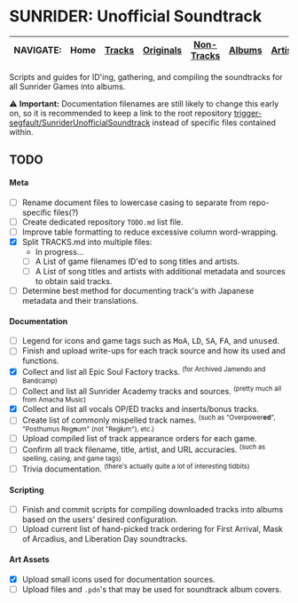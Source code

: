# SUNRIDER: Unofficial Soundtrack

<!-- TODO: Is this a valid Home URL method? -->
<!-- Navbar -->
|NAVIGATE:|Home|[Tracks](TRACKS.md)|[Originals](ORIGINALS.md)|[Non-Tracks](NON_TRACKS.md)|[Albums](ALBUMS.md)|[Artists](ARTISTS.md)|
|-|-|-|-|-|-|-|


Scripts and guides for ID'ing, gathering, and compiling the soundtracks for all Sunrider Games into albums.

<!--
### See [TRACKS.md](TRACKS.md) for a list of all currently documented and ID'ed tracks/sources
-->

⚠️ **Important:** Documentation filenames are still likely to change this early on, so it is recommended to keep a link to the root repository [trigger-segfault/SunriderUnofficialSoundtrack](https://github.com/trigger-segfault/SunriderUnofficialSoundtrack) instead of specific files contained within.


## TODO

#### Meta

- [ ] Rename document files to lowercase casing to separate from repo-specific files(?)
- [ ] Create dedicated repository `TODO.md` list file.
- [ ] Improve table formatting to reduce excessive column word-wrapping.
- [x] Split TRACKS.md into multiple files:
  - In progress...
  - [ ] A List of game filenames ID'ed to song titles and artists.
  - [ ] A List of song titles and artists with additional metadata and sources to obtain said tracks.
- [ ] Determine best method for documenting track's with Japanese metadata and their translations.

#### Documentation

- [ ] Legend for icons and game tags such as <kbd>MoA</kbd>, <kbd>LD</kbd>, <kbd>SA</kbd>, <kbd>FA</kbd>, and <kbd>unused</kbd>.
- [ ] Finish and upload write-ups for each track source and how its used and functions.
- [x] Collect and list all Epic Soul Factory tracks. <sup>(for Archived Jamendo and Bandcamp)</sup>
- [ ] Collect and list all Sunrider Academy tracks and sources. <sup>(pretty much all from Amacha Music)</sup>
- [x] Collect and list all vocals OP/ED tracks and inserts/bonus tracks.
- [ ] Create list of commonly mispelled track names. <sup>(such as "Overpower**ed**", "Posthumus Reg**n**um" (not "Reg**i**um"), etc.)</sup>
- [ ] Upload compiled list of track appearance orders for each game.
- [ ] Confirm all track filename, title, artist, and URL accuracies. <sup>(such as spelling, casing, and game tags)</sup>
- [ ] Trivia documentation. <sup>(there's actually quite a lot of interesting tidbits)</sup>

#### Scripting

- [ ] Finish and commit scripts for compiling downloaded tracks into albums based on the users' desired configuration.
- [ ] Upload current list of hand-picked track ordering for First Arrival, Mask of Arcadius, and Liberation Day soundtracks.

#### Art Assets

- [x] Upload small icons used for documentation sources.
- [ ] Upload files and `.pdn`'s that may be used for soundtrack album covers.

<!--
(Add more icons here)
Icon Album: https://imgur.com/a/JILwkXz
-->

<!-- TESTING: Reference-style Icons -->
<!--
[DL]: https://i.imgur.com/bSvQ9R1.png "Direct Download"
[Jamendo]: https://i.imgur.com/LzhTdRm.png "Jamendo"
[Bandcamp]: https://i.imgur.com/dRKzQoz.png "Bandcamp"
[Incompetech]: https://i.imgur.com/F75wTMZ.png "Incompetech"
[AmachaMusic]: https://i.imgur.com/88gvPrz.png "Amacha Music Studio"
[SoundCloud]: https://i.imgur.com/W48o4BF.png "SoundCloud"
[SAMFreeMusic]: https://i.imgur.com/CwtkeB8.png "SAM Free Music"
[InternetArchive]: https://i.imgur.com/2NFzLvX.png "(archived)"
[Storenvy]: https://i.imgur.com/bw0IE7T.png "Storenvy"
[Steam]: https://i.imgur.com/8Xn8pS8.png "Steam Store"
[Amazon]: https://i.imgur.com/sbYOIeI.png "Amazon"
[Spotify]: https://i.imgur.com/9ak259n.png "Spotify"
[YouTube]: https://i.imgur.com/RqHcSRB.png "YouTube"
[YouTubeMusic]: https://i.imgur.com/TorsWRB.png "YouTube Music"
[AppleMusic]: https://i.imgur.com/RNY5T36.png "Apple Music"
-->

<!-- Reference-style Icons -->
[DL]: assets/img/DL.png "Direct Download"
[Jamendo]: assets/img/Jamendo.png "Jamendo"
[Bandcamp]: assets/img/Bandcamp.png "Bandcamp"
[Incompetech]: assets/img/Incompetech.png "Incompetech"
[AmachaMusic]: assets/img/AmachaMusic.png "Amacha Music Studio"
[SoundCloud]: assets/img/SoundCloud.png "SoundCloud"
[SAMFreeMusic]: assets/img/SAMFreeMusic.png "SAM Free Music"
[InternetArchive]: assets/img/InternetArchive.png "(archived)"
[Storenvy]: assets/img/Storenvy.png "Storenvy"
[Steam]: assets/img/Steam.png "Steam Store"
[Amazon]: assets/img/Amazon.png "Amazon"
[Spotify]: assets/img/Spotify.png "Spotify"
[YouTube]: assets/img/YouTube.png "YouTube"
[YouTubeMusic]: assets/img/YouTubeMusic.png "YouTube Music"
[AppleMusic]: assets/img/AppleMusic.png "Apple Music"

<!--
[DL]: assets/img/DL.png https://i.imgur.com/bSvQ9R1.png "Direct Download"
[Jamendo]: assets/img/Jamendo.png https://i.imgur.com/LzhTdRm.png "Jamendo"
[Bandcamp]: assets/img/Bandcamp.png https://i.imgur.com/dRKzQoz.png "Bandcamp"
[Incompetech]: assets/img/Incompetech.png https://i.imgur.com/F75wTMZ.png "Incompetech"
[AmachaMusic]: assets/img/AmachaMusic.png https://i.imgur.com/88gvPrz.png "Amacha Music Studio"
[SoundCloud]: assets/img/SoundCloud.png https://i.imgur.com/W48o4BF.png "SoundCloud"
[SAMFreeMusic]: assets/img/SAMFreeMusic.png https://i.imgur.com/CwtkeB8.png "SAM Free Music"
[InternetArchive]: assets/img/InternetArchive.png https://i.imgur.com/2NFzLvX.png "(archived)"
[Storenvy]: assets/img/Storenvy.png https://i.imgur.com/bw0IE7T.png "Storenvy"
[Steam]: assets/img/Steam.png https://i.imgur.com/8Xn8pS8.png "Steam Store"
[Amazon]: assets/img/Amazon.png https://i.imgur.com/sbYOIeI.png "Amazon"
[Spotify]: assets/img/Spotify.png https://i.imgur.com/9ak259n.png "Spotify"
[YouTube]: assets/img/YouTube.png https://i.imgur.com/RqHcSRB.png "YouTube"
[YouTubeMusic]: assets/img/YouTubeMusic.png https://i.imgur.com/TorsWRB.png "YouTube Music"
[AppleMusic]: assets/img/AppleMusic.png https://i.imgur.com/RNY5T36.png "Apple Music"
-->
